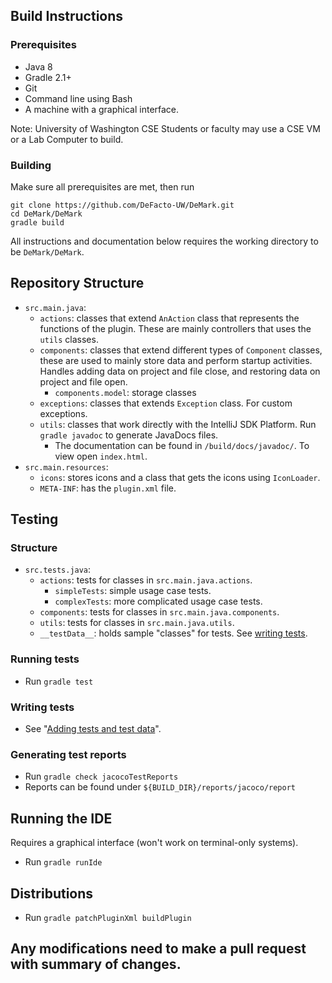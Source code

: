 ## Build Instructions
### Prerequisites
- Java 8
- Gradle 2.1+
- Git
- Command line using Bash
- A machine with a graphical interface. 
 
Note: University of Washington CSE Students or faculty may use a CSE VM or a Lab Computer to build.
 
### Building
Make sure all prerequisites are met, then run
```
git clone https://github.com/DeFacto-UW/DeMark.git
cd DeMark/DeMark
gradle build
```

All instructions and documentation below requires the working directory to be `DeMark/DeMark`.

## Repository Structure
- `src.main.java`: 
  - `actions`: classes that extend `AnAction` class that represents the functions of the plugin.
  These are mainly controllers that uses the `utils` classes. 
  - `components`: classes that extend different types of `Component` classes, these are used to mainly
  store data and perform startup activities. Handles adding data on project and file close, and restoring data on project
  and file open. 
    - `components.model`: storage classes
  - `exceptions`: classes that extends `Exception` class. For custom exceptions. 
  - `utils`: classes that work directly with the IntelliJ SDK Platform. Run `gradle javadoc` to generate JavaDocs files.
    - The documentation can be found in `/build/docs/javadoc/`. To view open `index.html`.
- `src.main.resources`:
  - `icons`: stores icons and a class that gets the icons using `IconLoader`.
  - `META-INF`: has the `plugin.xml` file.

## Testing

### Structure
- `src.tests.java`:
  - `actions`: tests for classes in `src.main.java.actions`. 
    - `simpleTests`: simple usage case tests. 
    - `complexTests`: more complicated usage case tests.
  - `components`: tests for classes in `src.main.java.components`.
  - `utils`: tests for classes in `src.main.java.utils`.
  - `__testData__`: holds sample "classes" for tests. See [writing tests](#writing-tests).

### Running tests 
- Run `gradle test`

### Writing tests
- See "[Adding tests and test data](https://github.com/DeFacto-UW/DeMark/blob/master/DeMark/src/tests/adding-tests-and-data.md)".

### Generating test reports
- Run `gradle check jacocoTestReports`
- Reports can be found under `${BUILD_DIR}/reports/jacoco/report`

## Running the IDE
Requires a graphical interface (won't work on terminal-only systems).
- Run `gradle runIde`

## Distributions
- Run `gradle patchPluginXml buildPlugin`

## Any modifications need to make a pull request with summary of changes. 

